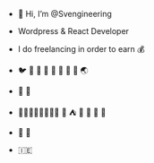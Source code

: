 - 👋 Hi, I’m @Svengineering
- Wordpress & React Developer
- I do freelancing in order to earn :moneybag:
- :bird: :octopus: :whale: :ant: 🍁 🌿 🐧 :panda_face: 🌏
- :apple: :pear:
- :evergreen_tree::evergreen_tree::evergreen_tree::evergreen_tree::evergreen_tree::evergreen_tree::evergreen_tree::evergreen_tree: :corn: :tent: 🌱 🌼 🌳 🌳
- 🌠 🍵

- 🇮🇪

